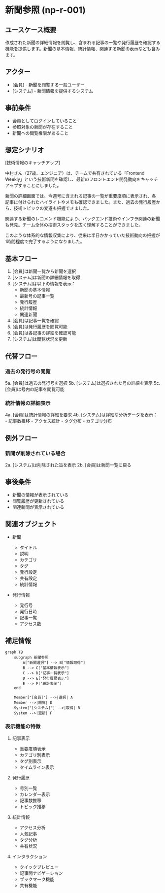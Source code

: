# 新聞参照 (np-r-001)

## ユースケース概要

作成された新聞の詳細情報を閲覧し、含まれる記事の一覧や発行履歴を確認する機能を提供します。新聞の基本情報、統計情報、関連する新聞の表示なども含みます。

## アクター

- [会員] - 新聞を閲覧する一般ユーザー
- [システム] - 新聞情報を提供するシステム

## 事前条件

- 会員としてログインしていること
- 参照対象の新聞が存在すること
- 新聞への閲覧権限があること

## 想定シナリオ

[技術情報のキャッチアップ]

中村さん（27歳、エンジニア）は、チームで共有されている「Frontend Weekly」という技術新聞を確認し、最新のフロントエンド開発動向をキャッチアップすることにしました。

新聞の詳細画面では、今週号に含まれる記事の一覧が重要度順に表示され、各記事に付けられたハイライトやメモも確認できました。また、過去の発行履歴から、技術トピックの変遷も把握できました。

関連する新聞のレコメンド機能により、バックエンド技術やインフラ関連の新聞も発見。チーム全体の技術スタックを広く理解することができました。

このような体系的な情報収集により、従来は半日かかっていた技術動向の把握が1時間程度で完了するようになりました。

## 基本フロー

1. [会員]は新聞一覧から新聞を選択
2. [システム]は新聞の詳細情報を取得
3. [システム]は以下の情報を表示：
   - 新聞の基本情報
   - 最新号の記事一覧
   - 発行履歴
   - 統計情報
   - 関連新聞
4. [会員]は記事一覧を確認
5. [会員]は発行履歴を閲覧可能
6. [会員]は各記事の詳細を確認可能
7. [システム]は閲覧状況を更新

## 代替フロー

### 過去の発行号の閲覧

5a. [会員]は過去の発行号を選択
5b. [システム]は選択された号の詳細を表示
5c. [会員]は号内の記事を閲覧可能

### 統計情報の詳細表示

4a. [会員]は統計情報の詳細を要求
4b. [システム]は詳細な分析データを表示：
    - 記事数推移
    - アクセス統計
    - タグ分布
    - カテゴリ分布

## 例外フロー

### 新聞が削除されている場合

2a. [システム]は削除された旨を表示
2b. [会員]は新聞一覧に戻る

## 事後条件

- 新聞の情報が表示されている
- 閲覧履歴が更新されている
- 関連新聞が表示されている

## 関連オブジェクト

- 新聞
  - タイトル
  - 説明
  - カテゴリ
  - タグ
  - 発行設定
  - 共有設定
  - 統計情報

- 発行情報
  - 発行号
  - 発行日時
  - 記事一覧
  - アクセス数

## 補足情報

```mermaid
graph TB
    subgraph 新聞参照
        A["新聞選択"] --> B["情報取得"]
        B --> C["基本情報表示"]
        C --> D["記事一覧表示"]
        D --> E["発行履歴表示"]
        E --> F["統計表示"]
    end

    Member["[会員]"] -->|選択| A
    Member -->|閲覧| D
    System["[システム]"] -->|取得| B
    System -->|更新| F
```

### 表示機能の特徴

1. 記事表示
   - 重要度順表示
   - カテゴリ別表示
   - タグ別表示
   - タイムライン表示

2. 発行履歴
   - 号別一覧
   - カレンダー表示
   - 記事数推移
   - トピック推移

3. 統計情報
   - アクセス分析
   - 人気記事
   - タグ分析
   - 共有状況

4. インタラクション
   - クイックプレビュー
   - 記事間ナビゲーション
   - ブックマーク機能
   - 共有機能